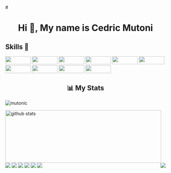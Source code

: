 #<h1 align="center">Hi 👋, My name is Cedric Mutoni</h1>

## Skills 💪

<p>

<!-- html5 -->
<img width ='80px' height='25px' src='https://img.shields.io/badge/HTML5-E34F26?style=for-the-badge&amp;logo=html5&amp;logoColor=white' />

<!-- css3 -->
<img width ='80px' height='25px' src='https://img.shields.io/badge/CSS3-1572B6?style=for-the-badge&amp;logo=css3&amp;logoColor=white' />

<!-- javascript -->
<img width ='80px' height='25px' src='https://img.shields.io/badge/JavaScript-323330?style=for-the-badge&amp;logo=javascript&amp;logoColor=F7DF1E' />

<!-- postgresql -->
<img width ='80px' height='25px' src='https://img.shields.io/badge/PostgreSQL-316192?style=for-the-badge&amp;logo=postgresql&amp;logoColor=white' />

<!-- python -->
<img width ='80px' height='25px' src='https://img.shields.io/badge/Python-100000?style=for-the-badge&amp;logo=github&amp;logoColor=white' />

<!-- SQL -->
<img width ='80px' height='25px' src='https://img.shields.io/badge/SQL-100000?style=for-the-badge&amp;logo=github&amp;logoColor=white' />

<!-- github -->
<img width ='80px' height='25px' src='https://img.shields.io/badge/GitHub-100000?style=for-the-badge&amp;logo=github&amp;logoColor=white' />

<!-- heroku -->
<img width ='80px' height='25px' src='https://img.shields.io/badge/Heroku-430098?style=for-the-badge&amp;logo=heroku&amp;logoColor=white' />

<!-- netlify -->
<img width ='80px' height='25px' src='https://img.shields.io/badge/Netlify-00C7B7?style=for-the-badge&amp;logo=netlify&amp;logoColor=white' />

<!-- mongodb -->
<img width ='80px' height='25px' src='https://img.shields.io/badge/MongoDB-4EA94B?style=for-the-badge&amp;logo=mongodb&amp;logoColor=white' />

</p>

<!-- Stats -->

<h2 align="center">📊 My Stats</h2>

<!-- Github stats -->

<p align="left">&nbsp;<img align="left" src="https://github-readme-stats.vercel.app/api?username=mutonic&show_icons=true&locale=en" alt="mutonic" /></p>

<p>
  <img align="left" width="490" height="165" src="https://github-readme-stats.vercel.app/api/?username=mutonic&show_icons=true&title_color=fffffff&icon_color=000000&text_color=000000" alt="github stats"/>
  <a href="https://github.com/anuraghazra/github-readme-stats">
    <img align="right" src="https://github-readme-stats.anuraghazra1.vercel.app/api/top-langs/?username=mutonic" />
  </a>
  <p>
    <img src="https://views.whatilearened.today/views/github/mutonic/views.svg"/>
    <a href="https://github.com/mutonic?tab=followers"><img src="https://img.shields.io/github/followers/mutonic?color=%234CC61E&label=GitHub%20Followers%20%3A"/></a>
    <a href="https://github.com/mutonic?tab=repositories"><img src="https://badges.frapsoft.com/os/v2/open-source.svg?v=103"/></a>
    <a href="https://github.com/Naereen/badges"><img src="https://img.shields.io/badge/badges-awesome-green.svg"/></a>
    <a href="mailto:mutoni.cedm@gmail.com?subject=[GitHub]%20🔥%20Ask%20me%20anything&body=Hello%20Bayrem%2C%0A%0AI am%20sending%20you%20this%20mail%20after%20seeing%20your%20GitHub profile%20to..."><img src="https://img.shields.io/badge/Ask%20me-anything-1abc9c.svg"/></a>
    <a href="https://twitter.com/cedricmtoni"><img src="https://img.shields.io/twitter/follow/cedricmtoni?style=social"/></a>
  </p>
</p>
